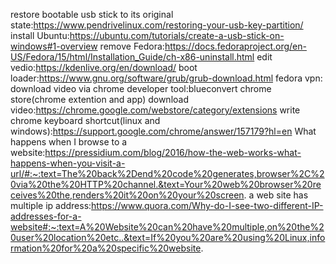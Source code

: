 restore bootable usb stick to its original state:https://www.pendrivelinux.com/restoring-your-usb-key-partition/
install Ubuntu:https://ubuntu.com/tutorials/create-a-usb-stick-on-windows#1-overview
remove Fedora:https://docs.fedoraproject.org/en-US/Fedora/15/html/Installation_Guide/ch-x86-uninstall.html
edit vedio:https://kdenlive.org/en/download/
boot loader:https://www.gnu.org/software/grub/grub-download.html
fedora vpn:
download video via chrome developer tool:blueconvert
chrome store(chrome extention and app) download video:https://chrome.google.com/webstore/category/extensions
write chrome keyboard shortcut(linux and windows):https://support.google.com/chrome/answer/157179?hl=en 
What happens when I browse to a website:https://pressidium.com/blog/2016/how-the-web-works-what-happens-when-you-visit-a-url/#:~:text=The%20back%2Dend%20code%20generates,browser%2C%20via%20the%20HTTP%20channel.&text=Your%20web%20browser%20receives%20the,renders%20it%20on%20your%20screen.
a web site has multiple ip address:https://www.quora.com/Why-do-I-see-two-different-IP-addresses-for-a-website#:~:text=A%20Website%20can%20have%20multiple,on%20the%20user%20location%20etc..&text=If%20you%20are%20using%20Linux,information%20for%20a%20specific%20website.
